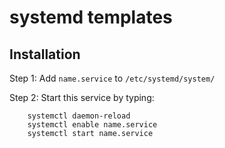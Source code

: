 # systemd templates

## Installation

Step 1: Add `name.service` to `/etc/systemd/system/`

Step 2: Start this service by typing:
```
    systemctl daemon-reload
    systemctl enable name.service
    systemctl start name.service
```
